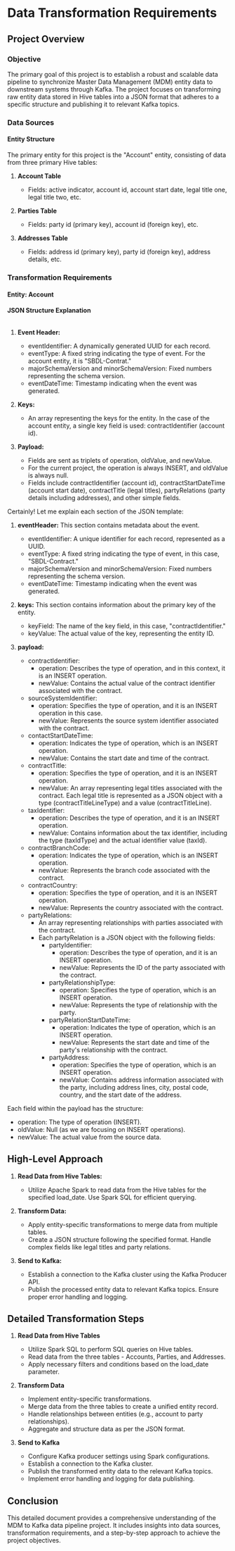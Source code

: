 # Data Transformation Requirements

## Project Overview

### Objective

The primary goal of this project is to establish a robust and scalable data pipeline to synchronize Master Data Management (MDM) entity data to downstream systems through Kafka. The project focuses on transforming raw entity data stored in Hive tables into a JSON format that adheres to a specific structure and publishing it to relevant Kafka topics.

### Data Sources

#### Entity Structure

The primary entity for this project is the "Account" entity, consisting of data from three primary Hive tables:

1. **Account Table**
   - Fields: active indicator, account id, account start date, legal title one, legal title two, etc.

2. **Parties Table**
   - Fields: party id (primary key), account id (foreign key), etc.

3. **Addresses Table**
   - Fields: address id (primary key), party id (foreign key), address details, etc.

### Transformation Requirements

#### Entity: Account

#### JSON Structure Explanation

![]()


1. **Event Header:**
   - eventIdentifier: A dynamically generated UUID for each record.
   - eventType: A fixed string indicating the type of event. For the account entity, it is "SBDL-Contrat."
   - majorSchemaVersion and minorSchemaVersion: Fixed numbers representing the schema version.
   - eventDateTime: Timestamp indicating when the event was generated.

2. **Keys:**
   - An array representing the keys for the entity. In the case of the account entity, a single key field is used: contractIdentifier (account id).

3. **Payload:**
   - Fields are sent as triplets of operation, oldValue, and newValue.
   - For the current project, the operation is always INSERT, and oldValue is always null.
   - Fields include contractIdentifier (account id), contractStartDateTime (account start date), contractTitle (legal titles), partyRelations (party details including addresses), and other simple fields.

Certainly! Let me explain each section of the JSON template:

1. **eventHeader:** This section contains metadata about the event.
   - eventIdentifier: A unique identifier for each record, represented as a UUID.
   - eventType: A fixed string indicating the type of event, in this case, "SBDL-Contract."
   - majorSchemaVersion and minorSchemaVersion: Fixed numbers representing the schema version.
   - eventDateTime: Timestamp indicating when the event was generated.

2. **keys:** This section contains information about the primary key of the entity.
   - keyField: The name of the key field, in this case, "contractIdentifier."
   - keyValue: The actual value of the key, representing the entity ID.

3. **payload:**
   - contractIdentifier:
     - operation: Describes the type of operation, and in this context, it is an INSERT operation.
     - newValue: Contains the actual value of the contract identifier associated with the contract.
   - sourceSystemIdentifier:
     - operation: Specifies the type of operation, and it is an INSERT operation in this case.
     - newValue: Represents the source system identifier associated with the contract.
   - contactStartDateTime:
     - operation: Indicates the type of operation, which is an INSERT operation.
     - newValue: Contains the start date and time of the contract.
   - contractTitle:
     - operation: Specifies the type of operation, and it is an INSERT operation.
     - newValue: An array representing legal titles associated with the contract. Each legal title is represented as a JSON object with a type (contractTitleLineType) and a value (contractTitleLine).
   - taxIdentifier:
     - operation: Describes the type of operation, and it is an INSERT operation.
     - newValue: Contains information about the tax identifier, including the type (taxIdType) and the actual identifier value (taxId).
   - contractBranchCode:
     - operation: Indicates the type of operation, which is an INSERT operation.
     - newValue: Represents the branch code associated with the contract.
   - contractCountry:
     - operation: Specifies the type of operation, and it is an INSERT operation.
     - newValue: Represents the country associated with the contract.
   - partyRelations:
     - An array representing relationships with parties associated with the contract.
     - Each partyRelation is a JSON object with the following fields:
       - partyIdentifier:
         - operation: Describes the type of operation, and it is an INSERT operation.
         - newValue: Represents the ID of the party associated with the contract.
       - partyRelationshipType:
         - operation: Specifies the type of operation, which is an INSERT operation.
         - newValue: Represents the type of relationship with the party.
       - partyRelationStartDateTime:
         - operation: Indicates the type of operation, which is an INSERT operation.
         - newValue: Represents the start date and time of the party's relationship with the contract.
       - partyAddress:
         - operation: Specifies the type of operation, which is an INSERT operation.
         - newValue: Contains address information associated with the party, including address lines, city, postal code, country, and the start date of the address.

Each field within the payload has the structure:
- operation: The type of operation (INSERT).
- oldValue: Null (as we are focusing on INSERT operations).
- newValue: The actual value from the source data.

## High-Level Approach

1. **Read Data from Hive Tables:**
   - Utilize Apache Spark to read data from the Hive tables for the specified load_date. Use Spark SQL for efficient querying.

2. **Transform Data:**
   - Apply entity-specific transformations to merge data from multiple tables.
   - Create a JSON structure following the specified format. Handle complex fields like legal titles and party relations.

3. **Send to Kafka:**
   - Establish a connection to the Kafka cluster using the Kafka Producer API.
   - Publish the processed entity data to relevant Kafka topics. Ensure proper error handling and logging.

## Detailed Transformation Steps

1. **Read Data from Hive Tables**
   - Utilize Spark SQL to perform SQL queries on Hive tables.
   - Read data from the three tables - Accounts, Parties, and Addresses.
   - Apply necessary filters and conditions based on the load_date parameter.

2. **Transform Data**
   - Implement entity-specific transformations.
   - Merge data from the three tables to create a unified entity record.
   - Handle relationships between entities (e.g., account to party relationships).
   - Aggregate and structure data as per the JSON format.

3. **Send to Kafka**
   - Configure Kafka producer settings using Spark configurations.
   - Establish a connection to the Kafka cluster.
   - Publish the transformed entity data to the relevant Kafka topics.
   - Implement error handling and logging for data publishing.

## Conclusion

This detailed document provides a comprehensive understanding of the MDM to Kafka data pipeline project. It includes insights into data sources, transformation requirements, and a step-by-step approach to achieve the project objectives.


